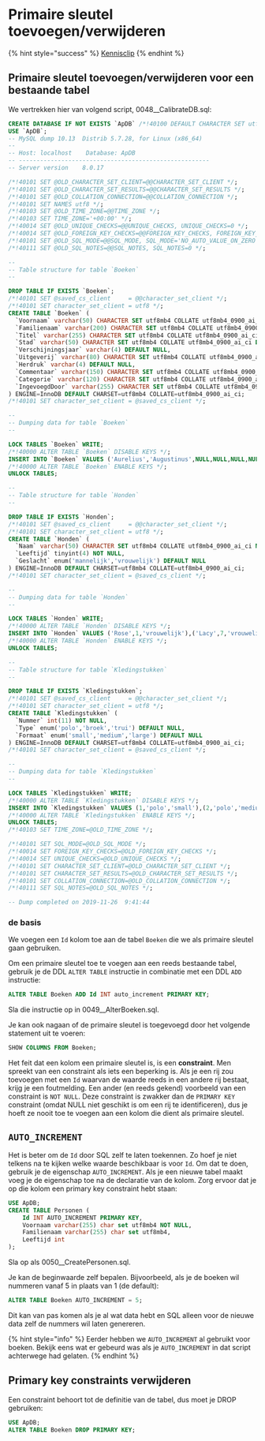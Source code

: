 # Primaire sleutel toevoegen/verwijderen

{% hint style="success" %}
[Kennisclip](https://youtu.be/ImgMRg79zJY)
{% endhint %}

## Primaire sleutel toevoegen/verwijderen voor een bestaande tabel

We vertrekken hier van volgend script, 0048\_\_CalibrateDB.sql:

```sql
CREATE DATABASE IF NOT EXISTS `ApDB` /*!40100 DEFAULT CHARACTER SET utf8mb4 COLLATE utf8mb4_0900_ai_ci */ /*!80016 DEFAULT ENCRYPTION='N' */;
USE `ApDB`;
-- MySQL dump 10.13  Distrib 5.7.28, for Linux (x86_64)
--
-- Host: localhost    Database: ApDB
-- ------------------------------------------------------
-- Server version    8.0.17

/*!40101 SET @OLD_CHARACTER_SET_CLIENT=@@CHARACTER_SET_CLIENT */;
/*!40101 SET @OLD_CHARACTER_SET_RESULTS=@@CHARACTER_SET_RESULTS */;
/*!40101 SET @OLD_COLLATION_CONNECTION=@@COLLATION_CONNECTION */;
/*!40101 SET NAMES utf8 */;
/*!40103 SET @OLD_TIME_ZONE=@@TIME_ZONE */;
/*!40103 SET TIME_ZONE='+00:00' */;
/*!40014 SET @OLD_UNIQUE_CHECKS=@@UNIQUE_CHECKS, UNIQUE_CHECKS=0 */;
/*!40014 SET @OLD_FOREIGN_KEY_CHECKS=@@FOREIGN_KEY_CHECKS, FOREIGN_KEY_CHECKS=0 */;
/*!40101 SET @OLD_SQL_MODE=@@SQL_MODE, SQL_MODE='NO_AUTO_VALUE_ON_ZERO' */;
/*!40111 SET @OLD_SQL_NOTES=@@SQL_NOTES, SQL_NOTES=0 */;

--
-- Table structure for table `Boeken`
--

DROP TABLE IF EXISTS `Boeken`;
/*!40101 SET @saved_cs_client     = @@character_set_client */;
/*!40101 SET character_set_client = utf8 */;
CREATE TABLE `Boeken` (
  `Voornaam` varchar(50) CHARACTER SET utf8mb4 COLLATE utf8mb4_0900_ai_ci DEFAULT NULL,
  `Familienaam` varchar(200) CHARACTER SET utf8mb4 COLLATE utf8mb4_0900_ai_ci NOT NULL,
  `Titel` varchar(255) CHARACTER SET utf8mb4 COLLATE utf8mb4_0900_ai_ci DEFAULT NULL,
  `Stad` varchar(50) CHARACTER SET utf8mb4 COLLATE utf8mb4_0900_ai_ci DEFAULT NULL,
  `Verschijningsjaar` varchar(4) DEFAULT NULL,
  `Uitgeverij` varchar(80) CHARACTER SET utf8mb4 COLLATE utf8mb4_0900_ai_ci DEFAULT NULL,
  `Herdruk` varchar(4) DEFAULT NULL,
  `Commentaar` varchar(150) CHARACTER SET utf8mb4 COLLATE utf8mb4_0900_ai_ci DEFAULT NULL,
  `Categorie` varchar(120) CHARACTER SET utf8mb4 COLLATE utf8mb4_0900_ai_ci NOT NULL,
  `IngevoegdDoor` varchar(255) CHARACTER SET utf8mb4 COLLATE utf8mb4_0900_ai_ci DEFAULT NULL
) ENGINE=InnoDB DEFAULT CHARSET=utf8mb4 COLLATE=utf8mb4_0900_ai_ci;
/*!40101 SET character_set_client = @saved_cs_client */;

--
-- Dumping data for table `Boeken`
--

LOCK TABLES `Boeken` WRITE;
/*!40000 ALTER TABLE `Boeken` DISABLE KEYS */;
INSERT INTO `Boeken` VALUES ('Aurelius','Augustinus',NULL,NULL,NULL,NULL,NULL,NULL,'Metafysica',NULL),('Diderik','Batens','Logicaboek','','1999','','','','Metafysica',''),('Stephen','Hawking','The Nature of Space and Time',NULL,NULL,NULL,NULL,NULL,'Wiskunde',NULL),('Stephen','Hawking','Antwoorden op de grote vragen',NULL,NULL,NULL,NULL,NULL,'Filosofie',NULL),('William','Dunham','Journey through Genius: The Great Theorems of Mathematics',NULL,NULL,NULL,NULL,NULL,'Wiskunde',NULL),('William','Dunham','Euler: The Master of Us All',NULL,NULL,NULL,NULL,NULL,'Geschiedenis',NULL),('Evert Willem','Beth','Mathematical Thought',NULL,NULL,NULL,NULL,NULL,'Filosofie',NULL),('Jef','B','Het Boek',NULL,NULL,NULL,NULL,NULL,'Filosofie',NULL),('Mathijs','Degrote','Leren werken met SQL',NULL,NULL,NULL,NULL,NULL,'Informatica',NULL);
/*!40000 ALTER TABLE `Boeken` ENABLE KEYS */;
UNLOCK TABLES;

--
-- Table structure for table `Honden`
--

DROP TABLE IF EXISTS `Honden`;
/*!40101 SET @saved_cs_client     = @@character_set_client */;
/*!40101 SET character_set_client = utf8 */;
CREATE TABLE `Honden` (
  `Naam` varchar(50) CHARACTER SET utf8mb4 COLLATE utf8mb4_0900_ai_ci NOT NULL,
  `Leeftijd` tinyint(4) NOT NULL,
  `Geslacht` enum('mannelijk','vrouwelijk') DEFAULT NULL
) ENGINE=InnoDB DEFAULT CHARSET=utf8mb4 COLLATE=utf8mb4_0900_ai_ci;
/*!40101 SET character_set_client = @saved_cs_client */;

--
-- Dumping data for table `Honden`
--

LOCK TABLES `Honden` WRITE;
/*!40000 ALTER TABLE `Honden` DISABLE KEYS */;
INSERT INTO `Honden` VALUES ('Rose',1,'vrouwelijk'),('Lacy',7,'vrouwelijk'),('Phoebe',4,'vrouwelijk'),('Camilla',14,'vrouwelijk'),('Betsy',7,'vrouwelijk'),('Lena',8,'vrouwelijk'),('Ella',8,'vrouwelijk'),('Samantha',15,'vrouwelijk'),('Sophia',7,'vrouwelijk'),('Abby',4,'vrouwelijk'),('Lily',10,'vrouwelijk'),('Biscuit',11,'vrouwelijk'),('Nori',8,'vrouwelijk'),('Sam',5,'vrouwelijk'),('Mika',9,'vrouwelijk'),('Baby',10,'vrouwelijk'),('Blondie',14,'vrouwelijk'),('Leia',10,'vrouwelijk'),('Mackenzie',10,'vrouwelijk'),('Trixie',11,'vrouwelijk'),('Hannah',9,'vrouwelijk'),('Kallie',5,'vrouwelijk'),('Maya',14,'vrouwelijk'),('Inez',15,'vrouwelijk'),('Gemma',8,'vrouwelijk'),('Priscilla',9,'vrouwelijk'),('Zoe',8,'vrouwelijk'),('Camilla',1,'vrouwelijk'),('Fiona',9,'vrouwelijk'),('Marley',11,'vrouwelijk'),('Betsy',12,'vrouwelijk'),('Bailey',8,'vrouwelijk'),('Gia',5,'vrouwelijk'),('Peanut',4,'vrouwelijk'),('Fern',4,'vrouwelijk'),('Tootsie',13,'vrouwelijk'),('Summer',11,'vrouwelijk'),('Gidget',3,'vrouwelijk'),('Brandy',1,'vrouwelijk'),('Peaches',1,'vrouwelijk'),('Sophie',11,'vrouwelijk'),('Cookie',14,'vrouwelijk'),('Ivy',1,'vrouwelijk'),('Mackenzie',10,'vrouwelijk'),('Sammie',9,'vrouwelijk'),('Sandy',8,'vrouwelijk'),('Callie',12,'vrouwelijk'),('Samantha',10,'vrouwelijk'),('Lola',2,'vrouwelijk'),('Angel',14,'vrouwelijk'),('Edie',12,'vrouwelijk'),('Diamond',5,'vrouwelijk'),('Bonnie',1,'vrouwelijk'),('Cinnamon',8,'vrouwelijk'),('Ella',12,'vrouwelijk'),('Brooklyn',14,'vrouwelijk'),('Miley',7,'vrouwelijk'),('Pebbles',5,'vrouwelijk'),('Hazel',3,'vrouwelijk'),('Peaches',7,'vrouwelijk'),('Bean',6,'vrouwelijk'),('Bianca',10,'vrouwelijk'),('Brandy',9,'vrouwelijk'),('Cleo',8,'vrouwelijk'),('Sam',9,'vrouwelijk'),('Precious',2,'vrouwelijk'),('Star',13,'vrouwelijk'),('Tessa',15,'vrouwelijk'),('Callie',6,'vrouwelijk'),('Daisy',15,'vrouwelijk'),('Darlene',9,'vrouwelijk'),('Madison',5,'vrouwelijk'),('Biscuit',4,'vrouwelijk'),('Lacy',8,'vrouwelijk'),('Destiny',4,'vrouwelijk'),('Olivia',6,'vrouwelijk'),('Allie',15,'vrouwelijk'),('Khloe',13,'vrouwelijk'),('Dolly',14,'vrouwelijk'),('Bonnie',6,'vrouwelijk'),('Blossom',7,'vrouwelijk'),('Jenna',14,'vrouwelijk'),('Violet',12,'vrouwelijk'),('Bean',13,'vrouwelijk'),('Anna',12,'vrouwelijk'),('Betty',12,'vrouwelijk'),('Destiny',3,'vrouwelijk'),('Nina',3,'vrouwelijk'),('Tilly',14,'vrouwelijk'),('Dana',10,'vrouwelijk'),('Ruby',14,'vrouwelijk'),('Fiona',3,'vrouwelijk'),('Brutus',8,'mannelijk'),('Nero',5,'mannelijk'),('Otto',13,'mannelijk'),('Rascal',9,'mannelijk'),('Kane',1,'mannelijk'),('Odie',9,'mannelijk'),('Ralph',9,'mannelijk'),('Tank',14,'mannelijk'),('Taz',2,'mannelijk'),('Kobe',5,'mannelijk'),('Dodge',4,'mannelijk'),('Aries',11,'mannelijk'),('Ned',11,'mannelijk'),('Alex',9,'mannelijk'),('Bo',10,'mannelijk'),('Eli',5,'mannelijk'),('Porter',2,'mannelijk'),('Duke',6,'mannelijk'),('Carter',13,'mannelijk'),('Casper',14,'mannelijk'),('Brutus',2,'mannelijk'),('Buddy',12,'mannelijk'),('Barkley',9,'mannelijk'),('Theo',5,'mannelijk'),('Maverick',12,'mannelijk'),('Buddy',9,'mannelijk'),('Taz',5,'mannelijk'),('Harvey',11,'mannelijk'),('Scout',5,'mannelijk'),('Rudy',13,'mannelijk'),('Trapper',15,'mannelijk'),('Buster',10,'mannelijk'),('Rocco',4,'mannelijk'),('Vinnie',1,'mannelijk'),('Murphy',13,'mannelijk'),('George',9,'mannelijk'),('Milo',11,'mannelijk'),('Kobe',2,'mannelijk'),('AJ',3,'mannelijk'),('Cash',11,'mannelijk'),('Eli',6,'mannelijk'),('Dane',9,'mannelijk'),('Theo',13,'mannelijk'),('Cash',7,'mannelijk'),('Nelson',3,'mannelijk'),('Luke',10,'mannelijk'),('Harvey',4,'mannelijk'),('Riley',6,'mannelijk'),('Tyson',9,'mannelijk'),('Gage',5,'mannelijk'),('Iggy',2,'mannelijk'),('Marley',7,'mannelijk'),('Fritz',15,'mannelijk'),('Bailey',14,'mannelijk'),('Porter',3,'mannelijk'),('King',10,'mannelijk'),('Snoopy',10,'mannelijk'),('Lewis',15,'mannelijk'),('Levi',1,'mannelijk'),('Leo',10,'mannelijk'),('Vince',2,'mannelijk'),('Trapper',13,'mannelijk'),('Kobe',11,'mannelijk'),('Simba',11,'mannelijk'),('Zeus',3,'mannelijk'),('Flash',15,'mannelijk'),('Watson',6,'mannelijk'),('Benji',3,'mannelijk'),('Frankie',15,'mannelijk'),('Dane',3,'mannelijk'),('Finn',1,'mannelijk'),('Coco',8,'mannelijk'),('Bailey',11,'mannelijk'),('Storm',11,'mannelijk'),('Griffin',2,'mannelijk'),('Zeus',13,'mannelijk'),('Boomer',15,'mannelijk');
/*!40000 ALTER TABLE `Honden` ENABLE KEYS */;
UNLOCK TABLES;

--
-- Table structure for table `Kledingstukken`
--

DROP TABLE IF EXISTS `Kledingstukken`;
/*!40101 SET @saved_cs_client     = @@character_set_client */;
/*!40101 SET character_set_client = utf8 */;
CREATE TABLE `Kledingstukken` (
  `Nummer` int(11) NOT NULL,
  `Type` enum('polo','broek','trui') DEFAULT NULL,
  `Formaat` enum('small','medium','large') DEFAULT NULL
) ENGINE=InnoDB DEFAULT CHARSET=utf8mb4 COLLATE=utf8mb4_0900_ai_ci;
/*!40101 SET character_set_client = @saved_cs_client */;

--
-- Dumping data for table `Kledingstukken`
--

LOCK TABLES `Kledingstukken` WRITE;
/*!40000 ALTER TABLE `Kledingstukken` DISABLE KEYS */;
INSERT INTO `Kledingstukken` VALUES (1,'polo','small'),(2,'polo','medium'),(3,'polo','large'),(4,'broek','small'),(5,'broek','medium'),(6,'broek','large'),(7,'trui','small'),(8,'trui','medium'),(9,'trui','large');
/*!40000 ALTER TABLE `Kledingstukken` ENABLE KEYS */;
UNLOCK TABLES;
/*!40103 SET TIME_ZONE=@OLD_TIME_ZONE */;

/*!40101 SET SQL_MODE=@OLD_SQL_MODE */;
/*!40014 SET FOREIGN_KEY_CHECKS=@OLD_FOREIGN_KEY_CHECKS */;
/*!40014 SET UNIQUE_CHECKS=@OLD_UNIQUE_CHECKS */;
/*!40101 SET CHARACTER_SET_CLIENT=@OLD_CHARACTER_SET_CLIENT */;
/*!40101 SET CHARACTER_SET_RESULTS=@OLD_CHARACTER_SET_RESULTS */;
/*!40101 SET COLLATION_CONNECTION=@OLD_COLLATION_CONNECTION */;
/*!40111 SET SQL_NOTES=@OLD_SQL_NOTES */;

-- Dump completed on 2019-11-26  9:41:44
```

### de basis

We voegen een `Id` kolom toe aan de tabel `Boeken` die we als primaire sleutel gaan gebruiken.

Om een primaire sleutel toe te voegen aan een reeds bestaande tabel, gebruik je de DDL `ALTER TABLE` instructie in combinatie met een DDL `ADD` instructie:

```sql
ALTER TABLE Boeken ADD Id INT auto_increment PRIMARY KEY;
```

Sla die instructie op in 0049\_\_AlterBoeken.sql.

Je kan ook nagaan of de primaire sleutel is toegevoegd door het volgende statement uit te voeren:

```sql
SHOW COLUMNS FROM Boeken;
```

Het feit dat een kolom een primaire sleutel is, is een **constraint**. Men spreekt van een constraint als iets een beperking is. Als je een rij zou toevoegen met een `Id` waarvan de waarde reeds in een andere rij bestaat, krijg je een foutmelding. Een ander \(en reeds gekend\) voorbeeld van een constraint is `NOT NULL`. Deze constraint is zwakker dan de `PRIMARY KEY` constraint \(omdat NULL niet geschikt is om een rij te identificeren\), dus je hoeft ze nooit toe te voegen aan een kolom die dient als primaire sleutel.

## `AUTO_INCREMENT`

Het is beter om de `Id` door SQL zelf te laten toekennen. Zo hoef je niet telkens na te kijken welke waarde beschikbaar is voor `Id`. Om dat te doen, gebruik je de eigenschap `AUTO_INCREMENT`. Als je een nieuwe tabel maakt voeg je de eigenschap toe na de declaratie van de kolom. Zorg ervoor dat je op die kolom een primary key constraint hebt staan:

```sql
USE ApDB;
CREATE TABLE Personen (
    Id INT AUTO_INCREMENT PRIMARY KEY,
    Voornaam varchar(255) char set utf8mb4 NOT NULL,
    Familienaam varchar(255) char set utf8mb4,
    Leeftijd int
);
```

Sla op als 0050\_\_CreatePersonen.sql.

Je kan de beginwaarde zelf bepalen. Bijvoorbeeld, als je de boeken wil nummeren vanaf 5 in plaats van 1 \(de default\):

```sql
ALTER TABLE Boeken AUTO_INCREMENT = 5;
```

Dit kan van pas komen als je al wat data hebt en SQL alleen voor de nieuwe data zelf de nummers wil laten genereren.

{% hint style="info" %}
Eerder hebben we `AUTO_INCREMENT` al gebruikt voor boeken. Bekijk eens wat er gebeurd was als je `AUTO_INCREMENT` in dat script achterwege had gelaten.
{% endhint %}

## Primary key constraints verwijderen

Een constraint behoort tot de definitie van de tabel, dus moet je DROP gebruiken:

```sql
USE ApDB;
ALTER TABLE Boeken DROP PRIMARY KEY;
```

